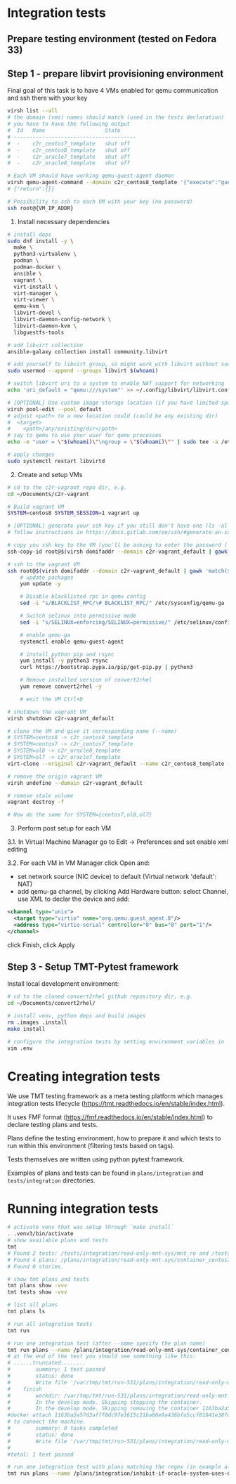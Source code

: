 # Integration tests

## Prepare testing environment (tested on Fedora 33)

## Step 1 - prepare libvirt provisioning environment

Final goal of this task is to have 4 VMs enabled for qemu communication and
ssh there with your key
```bash
virsh list --all
# the domain (vms) names should match (used in the tests declaration)
# you have to have the following output
#  Id   Name                   State
# ---------------------------------------
#  -    c2r_centos7_template   shut off
#  -    c2r_centos8_template   shut off
#  -    c2r_oracle7_template   shut off
#  -    c2r_oracle8_template   shut off

# Each VM should have working qemu-guest-agent daemon
virsh qemu-agent-command --domain c2r_centos8_template '{"execute":"guest-ping"}'
# {"return":{}}

# Possibility to ssh to each VM with your key (no password)
ssh root@{VM_IP_ADDR}
```

1. Install necessary dependencies

```bash
# install deps
sudo dnf install -y \
  make \
  python3-virtualenv \
  podman \
  podman-docker \
  ansible \
  vagrant \
  virt-install \
  virt-manager \
  virt-viewer \
  qemu-kvm \
  libvirt-devel \
  libvirt-daemon-config-network \
  libvirt-daemon-kvm \
  libguestfs-tools

# add libvirt collection
ansible-galaxy collection install community.libvirt

# add yourself to libvirt group, so might work with libvirt without sudo
sudo usermod --append --groups libvirt $(whoami)

# switch libvirt uri to a system to enable NAT support for networking
echo 'uri_default = "qemu:///system"' >> ~/.config/libvirt/libvirt.conf

# [OPTIONAL] Use custom image storage location (if you have limited space in /var/lib/libvirt/images)
virsh pool-edit --pool default
# adjust <path> to a new location could (could be any existing dir)
#  <target>
#    <path>/any/existing/dir</path>
# say to qemu to use your user for qemu processes
echo -e "user = \"$(whoami)\"\ngroup = \"$(whoami)\"" | sudo tee -a /etc/libvirt/qemu.conf

# apply changes
sudo systemctl restart libvirtd
```

2. Create and setup VMs
```bash
# cd to the c2r-vagrant repo dir, e.g.
cd ~/Documents/c2r-vagrant

# Build vagrant VM
SYSTEM=centos8 SYSTEM_SESSION=1 vagrant up

# [OPTIONAL] generate your ssh key if you still don't have one (ls -al ~/.ssh/*.pub)
# follow instructions in https://docs.gitlab.com/ee/ssh/#generate-an-ssh-key-pair

# copy you ssh key to the VM (you'll be asking to enter the password (`vagrant`)
ssh-copy-id root@$(virsh domifaddr --domain c2r-vagrant_default | gawk 'match($0, /(192.+)\/.+/, ary) {print ary[1]}')

# ssh to the vagrant VM
ssh root@$(virsh domifaddr --domain c2r-vagrant_default | gawk 'match($0, /(192.+)\/.+/, ary) {print ary[1]}')
    # update packages
    yum update -y

    # Disable blacklisted rpc in qemu config
    sed -i "s/BLACKLIST_RPC/\# BLACKLIST_RPC/" /etc/sysconfig/qemu-ga

    # Switch selinux into permissive mode
    sed -i "s/SELINUX=enforcing/SELINUX=permissive/" /etc/selinux/config

    # enable qemu-ga
    systemctl enable qemu-guest-agent

    # install python pip and rsync
    yum install -y python3 rsync
    curl https://bootstrap.pypa.io/pip/get-pip.py | python3

    # Remove installed version of convert2rhel
    yum remove convert2rhel -y

    # exit the VM Ctrl+D

# shutdown the vagrant VM
virsh shutdown c2r-vagrant_default

# clone the VM and give it corresponding name (--name)
# SYSTEM=centos8 -> c2r_centos8_template
# SYSTEM=centos7 -> c2r_centos7_template
# SYSTEM=ol8 -> c2r_oracle8_template
# SYSTEM=ol7 -> c2r_oracle7_template
virt-clone --original c2r-vagrant_default --name c2r_centos8_template --auto-clone --check disk_size=off

# remove the origin vagrant VM
virsh undefine --domain c2r-vagrant_default

# remove stale volume
vagrant destroy -f

# Now do the same for SYSTEM={centos7,ol8,ol7}
```

3. Perform post setup for each VM

3.1. In Virtual Machine Manager go to Edit -> Preferences and set enable
xml editing

3.2. For each VM in VM Manager click Open and:
- set network source (NIC device) to default (Virtual network 'default': NAT)
- add qemu-ga channel, by clicking Add Hardware button:
select Channel, use XML to declar the device and add:
```xml
<channel type="unix">
  <target type="virtio" name="org.qemu.guest_agent.0"/>
  <address type="virtio-serial" controller="0" bus="0" port="1"/>
</channel>
```
click Finish, click Apply

## Step 3 - Setup TMT-Pytest framework
Install local development environment:
```bash
# cd to the cloned convert2rhel github repository dir, e.g.
cd ~/Documents/convert2rhel/

# install venv, python deps and build images
rm .images .install
make install

# configure the integration tests by setting environment variables in .env
vim .env
```

# Creating integration tests

We use TMT testing framework as a meta testing platform which manages
integration tests lifecycle (https://tmt.readthedocs.io/en/stable/index.html).

It uses FMF format (https://fmf.readthedocs.io/en/stable/index.html) to declare
testing plans and tests.

Plans define the testing environment, how to prepare it and which tests to run
within this environment (filtering tests based on tags).

Tests themselves are written using python pytest framework.

Examples of plans and tests can be found in `plans/integration` and
`tests/integration` directories.


# Running integration tests

```bash
# activate venv that was setup through `make install`
. .venv3/bin/activate
# show available plans and tests
tmt
# Found 2 tests: /tests/integration/read-only-mnt-sys/mnt_ro and /tests/integration/read-only-mnt-sys/sys_ro.
# Found 4 plans: /plans/integration/read-only-mnt-sys/container_centos7_bad_mnt, /plans/integration/read-only-mnt-sys/container_centos7_bad_sys, /plans/integration/read-only-mnt-sys/container_centos8_bad_mnt and /plans/integration/read-only-mnt-sys/container_centos8_bad_sys.
# Found 0 stories.

# show tmt plans and tests
tmt plans show -vvv
tmt tests show -vvv

# list all plans
tmt plans ls

# run all integration tests
tmt run

# run one integration test (after --name specify the plan name)
tmt run plans --name /plans/integration/read-only-mnt-sys/container_centos8_bad_mnt
# at the end of the test you should see something like this:
# ......truncated........
#        summary: 1 test passed
#        status: done
#        Write file '/var/tmp/tmt/run-531/plans/integration/read-only-mnt-sys/container_centos8_bad_mnt/report/step.yaml'.
#    finish
#        workdir: /var/tmp/tmt/run-531/plans/integration/read-only-mnt-sys/container_centos8_bad_mnt/finish
#        In the develop mode. Skipping stopping the container.
#        In the develop mode. Skipping removing the container 1163ba2a57d3afff0dc97e3615c21ba66e9a436bfa5ccf81841e38fd6e4ef5b3.Use:
#docker attach 1163ba2a57d3afff0dc97e3615c21ba66e9a436bfa5ccf81841e38fd6e4ef5b3
# to connect the machine.
#        summary: 0 tasks completed
#        status: done
#        Write file '/var/tmp/tmt/run-531/plans/integration/read-only-mnt-sys/container_centos8_bad_mnt/finish/step.yaml'.
#
#total: 1 test passed

# run one integration test with plans matching the regex (in example all goo tests)
tmt run plans --name /plans/integration/inhibit-if-oracle-system-uses-not-standard-kernel/.+/good -vvvddd
```
